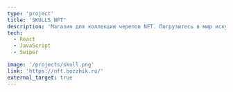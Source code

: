 ```yaml
---
type: 'project'
title: 'SKULLS NFT'
description: 'Магазин для коллекции черепов NFT. Погрузитесь в мир искусства и криптовалют с нашей коллекцией'
tech:
  - React
  - JavaScript
  - Swiper

image: '/projects/skull.png'
link: 'https://nft.bozzhik.ru/'
external_target: true
---
```

